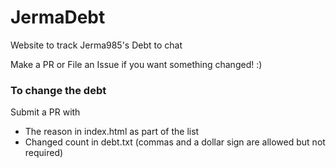 # JermaDebt

Website to track Jerma985's Debt to chat

Make a PR or File an Issue if you want something changed! :)

### To change the debt

Submit a PR with

* The reason in index.html as part of the list
* Changed count in debt.txt (commas and a dollar sign are allowed but not required)
